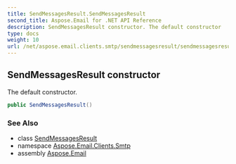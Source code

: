 ```yaml
---
title: SendMessagesResult.SendMessagesResult
second_title: Aspose.Email for .NET API Reference
description: SendMessagesResult constructor. The default constructor
type: docs
weight: 10
url: /net/aspose.email.clients.smtp/sendmessagesresult/sendmessagesresult/
---
```

## SendMessagesResult constructor

The default constructor.

```csharp
public SendMessagesResult()
```

### See Also

* class [SendMessagesResult](../)
* namespace [Aspose.Email.Clients.Smtp](../../sendmessagesresult/)
* assembly [Aspose.Email](../../../)


